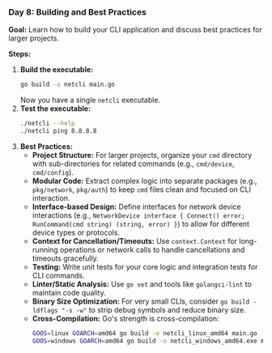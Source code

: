 ### Day 8: Building and Best Practices

**Goal:** Learn how to build your CLI application and discuss best practices for larger projects.

**Steps:**

1.  **Build the executable:**
    ```bash
    go build -o netcli main.go
    ```
    Now you have a single `netcli` executable.
2.  **Test the executable:**
    ```bash
    ./netcli --help
    ./netcli ping 8.8.8.8
    ```
3.  **Best Practices:**
      * **Project Structure:** For larger projects, organize your `cmd` directory with sub-directories for related commands (e.g., `cmd/device`, `cmd/config`).
      * **Modular Code:** Extract complex logic into separate packages (e.g., `pkg/network`, `pkg/auth`) to keep `cmd` files clean and focused on CLI interaction.
      * **Interface-based Design:** Define interfaces for network device interactions (e.g., `NetworkDevice interface { Connect() error; RunCommand(cmd string) (string, error) }`) to allow for different device types or protocols.
      * **Context for Cancellation/Timeouts:** Use `context.Context` for long-running operations or network calls to handle cancellations and timeouts gracefully.
      * **Testing:** Write unit tests for your core logic and integration tests for CLI commands.
      * **Linter/Static Analysis:** Use `go vet` and tools like `golangci-lint` to maintain code quality.
      * **Binary Size Optimization:** For very small CLIs, consider `go build -ldflags "-s -w"` to strip debug symbols and reduce binary size.
      * **Cross-Compilation:** Go's strength is cross-compilation:
        ```bash
        GOOS=linux GOARCH=amd64 go build -o netcli_linux_amd64 main.go
        GOOS=windows GOARCH=amd64 go build -o netcli_windows_amd64.exe main.go
        ```
